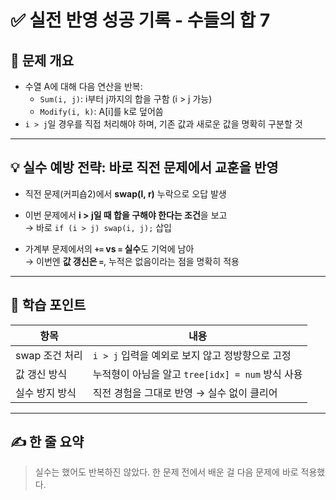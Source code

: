 # ✅ 실전 반영 성공 기록 - 수들의 합 7

## 📌 문제 개요

- 수열 A에 대해 다음 연산을 반복:
  - `Sum(i, j)`: i부터 j까지의 합을 구함 (i > j 가능)
  - `Modify(i, k)`: A[i]를 k로 덮어씀
- `i > j`일 경우를 직접 처리해야 하며, 기존 값과 새로운 값을 명확히 구분할 것

---

## 💡 실수 예방 전략: 바로 직전 문제에서 교훈을 반영

- 직전 문제(커피숍2)에서 **swap(l, r)** 누락으로 오답 발생
- 이번 문제에서 **i > j일 때 합을 구해야 한다는 조건**을 보고  
  → 바로 `if (i > j) swap(i, j);` 삽입

- 가계부 문제에서의 **`+=` vs `=` 실수**도 기억에 남아  
  → 이번엔 **값 갱신은 `=`**, 누적은 없음이라는 점을 명확히 적용

---

## 📎 학습 포인트

| 항목 | 내용 |
|------|------|
| swap 조건 처리 | `i > j` 입력을 예외로 보지 않고 정방향으로 고정 |
| 값 갱신 방식 | 누적형이 아님을 알고 `tree[idx] = num` 방식 사용 |
| 실수 방지 방식 | 직전 경험을 그대로 반영 → 실수 없이 클리어 |

---

## ✍️ 한 줄 요약

> 실수는 했어도 반복하진 않았다. 한 문제 전에서 배운 걸 다음 문제에 바로 적용했다.

